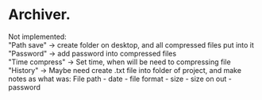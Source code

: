 # Archiver.                                                                          
Not implemented:                                                                
"Path save" -> create folder on desktop, and all compressed files put into it  
"Password" -> add password into compressed files                                 
"Time compress" -> Set time, when will be need to compressing file          
"History" -> Maybe need create .txt file into folder of project, and make notes as what was: File path - date - file format - size - size on out - password
